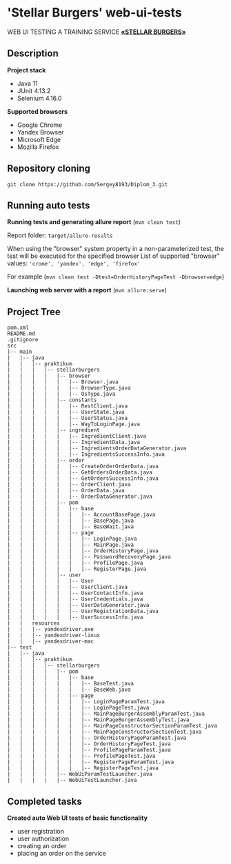 # 'Stellar Burgers' web-ui-tests

WEB UI TESTING A TRAINING SERVICE
[**«STELLAR BURGERS»**](https://stellarburgers.nomoreparties.site)


## Description

**Project stack**
- Java 11
- JUnit 4.13.2
- Selenium 4.16.0

**Supported browsers**
- Google Chrome
- Yandex Browser
- Microsoft Edge
- Mozilla Firefox


## Repository cloning
```shell
git clone https://github.com/Sergey8193/Diplom_3.git
```


## Running auto tests

**Running tests and generating allure report** (```mvn clean test```)

Report folder: ```target/allure-results```

When using the "browser" system property in a non-parameterized test, 
the test will be executed for the specified browser
List of supported "browser" values: ```'crome', 'yandex', 'edge', 'firefox' ```

For example (```mvn clean test -Dtest=OrderHistoryPageTest -Dbrowser=edge```)

**Launching web server with a report** (```mvn allure:serve```)



## Project Tree

```
pom.xml
README.md
.gitignore
src
|-- main
|   |-- java
|   |   |-- praktikum
|   |   |   |-- stellarburgers
|   |   |   |   |-- browser
|   |   |   |   |   |-- Browser.java
|   |   |   |   |   |-- BrowserType.java
|   |   |   |   |   |-- OsType.java
|   |   |   |   |-- constants
|   |   |   |   |   |-- RestClient.java
|   |   |   |   |   |-- UserState.java
|   |   |   |   |   |-- UserStatus.java
|   |   |   |   |   |-- WayToLoginPage.java
|   |   |   |   |-- ingredient
|   |   |   |   |   |-- IngredientClient.java
|   |   |   |   |   |-- IngredientData.java
|   |   |   |   |   |-- IngredientsOrderDataGenerator.java
|   |   |   |   |   |-- IngredientsSuccessInfo.java
|   |   |   |   |-- order
|   |   |   |   |   |-- CreateOrderOrderData.java
|   |   |   |   |   |-- GetOrdersOrderData.java
|   |   |   |   |   |-- GetOrdersSuccessInfo.java
|   |   |   |   |   |-- OrderClient.java
|   |   |   |   |   |-- OrderData.java
|   |   |   |   |   |-- OrderDataGenerator.java
|   |   |   |   |-- pom
|   |   |   |   |   |-- base
|   |   |   |   |   |   |-- AccountBasePage.java
|   |   |   |   |   |   |-- BasePage.java
|   |   |   |   |   |   |-- BaseWait.java
|   |   |   |   |   |-- page
|   |   |   |   |   |   |-- LoginPage.java
|   |   |   |   |   |   |-- MainPage.java
|   |   |   |   |   |   |-- OrderHistoryPage.java
|   |   |   |   |   |   |-- PasswordRecoveryPage.java
|   |   |   |   |   |   |-- ProfilePage.java
|   |   |   |   |   |   |-- RegisterPage.java
|   |   |   |   |-- user
|   |   |   |   |   |-- User
|   |   |   |   |   |-- UserClient.java
|   |   |   |   |   |-- UserContactInfo.java
|   |   |   |   |   |-- UserCredentials.java
|   |   |   |   |   |-- UserDataGenerator.java
|   |   |   |   |   |-- UserRegistrationData.java
|   |   |   |   |   |-- UserSuccessInfo.java
|   |   resources
|   |   |-- yandexdriver.exe
|   |   |-- yandexdriver-linux
|   |   |-- yandexdriver-mac
|-- test
|   |-- java
|   |   |-- praktikum
|   |   |   |-- stellarburgers
|   |   |   |   |-- pom
|   |   |   |   |   |-- base
|   |   |   |   |   |   |-- BaseTest.java
|   |   |   |   |   |   |-- BaseWeb.java
|   |   |   |   |   |-- page
|   |   |   |   |   |   |-- LoginPageParamTest.java
|   |   |   |   |   |   |-- LoginPageTest.java
|   |   |   |   |   |   |-- MainPageBurgerAssemblyParamTest.java
|   |   |   |   |   |   |-- MainPageBurgerAssemblyTest.java
|   |   |   |   |   |   |-- MainPageConstructorSectionParamTest.java
|   |   |   |   |   |   |-- MainPageConstructorSectionTest.java
|   |   |   |   |   |   |-- OrderHistoryPageParamTest.java
|   |   |   |   |   |   |-- OrderHistoryPageTest.java
|   |   |   |   |   |   |-- ProfilePageParamTest.java
|   |   |   |   |   |   |-- ProfilePageTest.java
|   |   |   |   |   |   |-- RegisterPageParamTest.java
|   |   |   |   |   |   |-- RegisterPageTest.java
|   |   |   |   |-- WebUiParamTestLauncher.java
|   |   |   |   |-- WebUiTestLauncher.java
```


## Completed tasks

**Created auto Web UI tests of basic functionality**
- user registration
- user authorization
- creating an order
- placing an order on the service
